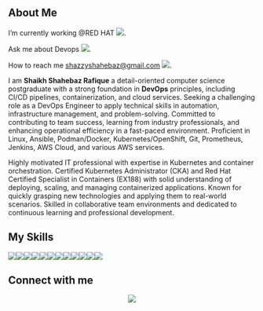 ## About Me

I’m currently working @RED HAT <img src="https://img.icons8.com/?size=25&id=17847&format=png&color=000000">.

Ask me about Devops <img src="https://img.icons8.com/?size=25&id=S1v6I2Bqs1Zq&format=png&color=000000">.

How to reach me shazzyshahebaz@gmail.com <img src="https://img.icons8.com/?size=25&id=P7UIlhbpWzZm&format=png&color=000000">. 

I am **Shaikh Shahebaz Rafique** a detail-oriented computer science postgraduate with a strong foundation in **DevOps** principles, including CI/CD pipelines, containerization, and cloud services. Seeking a challenging role as a DevOps Engineer to apply technical skills in automation, infrastructure management, and problem-solving. Committed to contributing to team success, learning from industry professionals, and enhancing operational efficiency in a fast-paced environment. Proficient in Linux, Ansible, Podman/Docker, Kubernetes/OpenShift, Git, Prometheus, Jenkins, AWS Cloud, and various AWS services.

Highly motivated IT professional with expertise in Kubernetes and container orchestration. Certified Kubernetes Administrator (CKA) and Red Hat Certified Specialist in Containers (EX188) with solid understanding of deploying, scaling, and managing containerized applications. Known for quickly grasping new technologies and applying them to real-world scenarios. Skilled in collaborative team environments and dedicated to continuous learning and professional development.

## My Skills
<img src="https://img.icons8.com/?size=50&id=17842&format=png&color=000000"><img src="https://img.icons8.com/?size=50&id=iGCCE2iEmh2u&format=png&color=000000"><img src="https://img.icons8.com/?size=50&id=cdYUlRaag9G9&format=png&color=000000"><img src="https://img.icons8.com/?size=50&id=cvzmaEA4kC0o&format=png&color=000000"><img src="https://img.icons8.com/?size=50&id=33039&format=png&color=000000"><img src="https://img.icons8.com/?size=50&id=kEkT1u7zTDk5&format=png&color=000000"><img src="https://img.icons8.com/?size=50&id=39292&format=png&color=000000"><img src="https://img.icons8.com/?size=50&id=NrcKwdmlOBfE&format=png&color=000000"><img src="https://img.icons8.com/?size=50&id=9uVrNMu3Zx1K&format=png&color=000000"><img src="https://img.icons8.com/?size=50&id=62856&format=png&color=000000"><img src="https://img.icons8.com/?size=50&id=20906&format=png&color=000000"><img src="https://img.icons8.com/?size=50&id=34886&format=png&color=000000">

## Connect with me

<p align="center"><a href="https://www.linkedin.com/in/shahebaz-shaikh-59851b80" target="_blank"><img src="https://img.icons8.com/?size=50&id=13930&format=png&color=000000"></a></p>

